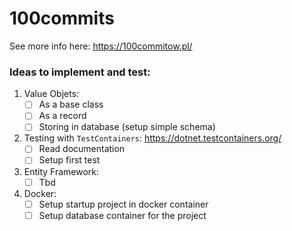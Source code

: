 # 100commits
See more info here: https://100commitow.pl/ 


### Ideas to implement and test:
1. Value Objets:
   - [ ] As a base class
   - [ ] As a record
   - [ ] Storing in database (setup simple schema)
    
2. Testing with `TestContainers`:
   https://dotnet.testcontainers.org/ 
   - [ ] Read documentation
   - [ ] Setup first test
3. Entity Framework:
   - [ ] Tbd
4. Docker:
   - [ ] Setup startup project in docker container 
   - [ ] Setup database container for the project
